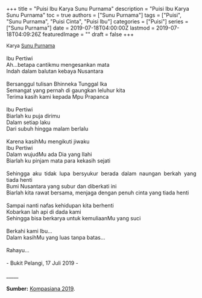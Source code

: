 +++
title = "Puisi Ibu Karya Sunu Purnama"
description = "Puisi Ibu Karya Sunu Purnama"
toc = true
authors = ["Sunu Purnama"]
tags = ["Puisi", "Sunu Purnama", "Puisi Cinta", "Puisi Ibu"]
categories = ["Puisi"]
series = ["Sunu Purnama"]
date = 2019-07-18T04:00:00Z
lastmod = 2019-07-18T04:09:26Z
featuredImage = ""
draft = false
+++

<div style="text-align: justify;">
<div style="font-size: small;">Karya <a href="/authors/sunu-purnama/" target="_blank">Sunu Purnama</a></div><br />
Ibu Pertiwi<br />Ah...betapa cantikmu mengesankan mata<br />Indah dalam balutan kebaya Nusantara<br /><br />Bersanggul tulisan Bhinneka Tunggal Ika<br />Semangat yang pernah di gaungkan leluhur kita<br />Terima kasih kami kepada Mpu Prapanca<br /><br />Ibu Pertiwi<br />Biarlah ku puja dirimu<br />Dalam setiap laku<br />Dari subuh hingga malam berlalu<br /><br />Karena kasihMu mengikuti jiwaku<br />Ibu Pertiwi<br />Dalam wujudMu ada Dia yang Ilahi<br />Biarlah ku pinjam mata para kekasih sejati<br /><br />Sehingga aku tidak lupa bersyukur berada dalam naungan berkah yang tiada henti<br />Bumi Nusantara yang subur dan diberkati ini<br />Biarlah kita rawat bersama, menjaga dengan penuh cinta yang tiada henti<br /><br />Sampai nanti nafas kehidupan kita berhenti<br />Kobarkan lah api di dada kami<br />Sehingga bisa berkarya untuk kemuliaanMu yang suci<br /><br />Berkahi kami Ibu...<br />Dalam kasihMu yang luas tanpa batas...<br /><br />Rahayu...<br /><br />- Bukit Pelangi, 17 Juli 2019 -<br /><br />
_____<br /><br />
<b>Sumber:</b> <a href="https://www.kompasiana.com/sunupurnama/5d2f26310d8230101413bf73/ibu" target="_blank">Kompasiana 2019</a>.</div>
